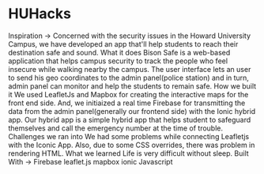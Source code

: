 # HUHacks
Inspiration ->
Concerned with the security issues in the Howard University Campus, we have developed an app that'll help students to reach their destination safe and sound.
What it does
Bison Safe is a web-based application that helps campus security to track the people who feel insecure while walking nearby the campus. The user interface lets an user to send his geo coordinates to the admin panel(police station) and in turn, admin panel can monitor and help the students to remain safe.
How we built it
We used LeafletJs and Mapbox for creating the interactive maps for the front end side. And, we initiaized a real time Firebase for transmitting the data from the admin panel(generally our frontend side) with the Ionic hybrid app. Our hybrid app is a simple hybrid app that helps student to safeguard themselves and call the emergency number at  the time of trouble.
Challenges we ran into
We had some problems while connecting Leafletjs with the Iconic App. Also, due to some CSS overrides, there was problem in rendering HTML.
What we learned
Life is very difficult without sleep.
Built With ->
Firebase
leaflet.js
mapbox
ionic
Javascript
